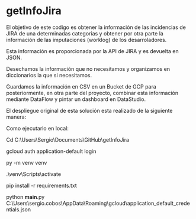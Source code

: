 # getInfoJira

El objetivo de este codigo es obtener la información de las incidencias de JIRA de una determinadas categorias y obtener por otra parte la información
de las imputaciones (worklog) de los desarroladores.

Esta información es proporcionada por la API de JIRA y es devuelta en JSON.

Desechamos la información que no necesitamos y organizamos en diccionarios la que si necesitamos.

Guardamos la información en CSV en un Bucket de GCP para posteriormente, en otra parte del proyecto, combinar esta información mediante DataFlow y pintar un dashboard en DataStudio. 



El despliegue original de esta solución esta realizado de la siguiente manera:



Como ejecutarlo en local:



Cd C:\Users\Sergio\Documents\GitHub\getInfoJira

gcloud auth application-default login

py -m venv venv

.\venv\Scripts\activate

pip install -r requirements.txt

python __main__.py C:\Users\sergio.cobos\AppData\Roaming\gcloud\application_default_credentials.json

